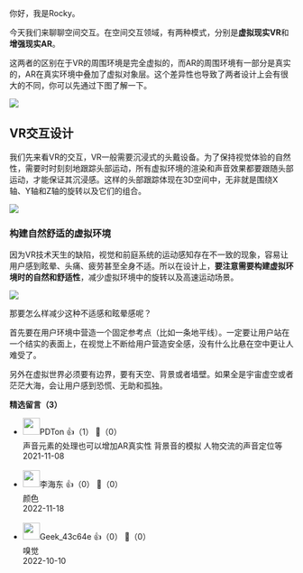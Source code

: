 你好，我是Rocky。

今天我们来聊聊空间交互。在空间交互领域，有两种模式，分别是**虚拟现实VR**和**增强现实AR**。

这两者的区别在于VR的周围环境是完全虚拟的，而AR的周围环境有一部分是真实的，AR在真实环境中叠加了虚拟对象层。这个差异性也导致了两者设计上会有很大的不同，你可以先通过下图了解一下。

![](https://static001.geekbang.org/resource/image/c1/33/c1824d735f1475a96c6f7b53c221f233.png?wh=1920%2A1766)

## VR交互设计

我们先来看VR的交互，VR一般需要沉浸式的头戴设备。为了保持视觉体验的自然性，需要时时刻刻地跟踪头部运动，所有虚拟环境的渲染和声音效果都要跟随头部运动，才能保证其沉浸感。这样的头部跟踪体现在3D空间中，无非就是围绕X轴、Y轴和Z轴的旋转以及它们的组合。

![](https://static001.geekbang.org/resource/image/4b/d7/4b09f2afbab021486f7843a5355yy4d7.png?wh=1892%2A1144)

### 构建自然舒适的虚拟环境

因为VR技术天生的缺陷，视觉和前庭系统的运动感知存在不一致的现象，容易让用户感到眩晕、头痛、疲劳甚至全身不适。所以在设计上，**要注意需要构建虚拟环境时的自然和舒适性**，减少虚拟环境中的旋转以及高速运动场景。

![](https://static001.geekbang.org/resource/image/4f/9d/4f1b8f16b5aa8066bd5485c0dd660d9d.png?wh=1920%2A722)

那要怎么样减少这种不适感和眩晕感呢？

首先要在用户环境中营造一个固定参考点（比如一条地平线）。一定要让用户站在一个结实的表面上，在视觉上不断给用户营造安全感，没有什么比悬在空中更让人难受了。

另外在虚拟世界必须要有边界，要有天空、背景或者墙壁。如果全是宇宙虚空或者茫茫大海，会让用户感到恐慌、无助和孤独。
<div><strong>精选留言（3）</strong></div><ul>
<li><img src="https://static001.geekbang.org/account/avatar/00/2a/99/7e/0f952973.jpg" width="30px"><span>PDTon</span> 👍（1） 💬（0）<div>声音元素的处理也可以增加AR真实性
背景音的模拟
人物交流的声音定位等</div>2021-11-08</li><br/><li><img src="" width="30px"><span>李海东</span> 👍（0） 💬（0）<div>颜色</div>2022-11-18</li><br/><li><img src="" width="30px"><span>Geek_43c64e</span> 👍（0） 💬（0）<div>嗅觉</div>2022-10-10</li><br/>
</ul>